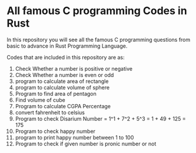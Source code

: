 
# All famous C programming Codes in Rust

In this repository you will see all the famous C programming
questions from basic to advance in Rust Programming Language.

Codes that are included in this repository are as:

1. Check Whether a number is positive or negative
2. Check Whether a number is even or odd
3. program to calculate area of rectangle
4. program to calculate volume of sphere
5. Program to find area of pentagon
6. Find volume of cube
7. Program to calculate CGPA Percentage
8. convert fahrenheit to celsius
9. Program to check Disarium Number = 1^1 + 7^2 + 5^3 = 1 + 49 + 125 = 175
10. Program to check happy number
11. program to print happy number between 1 to 100
12. Program to check if given number is pronic number or not


